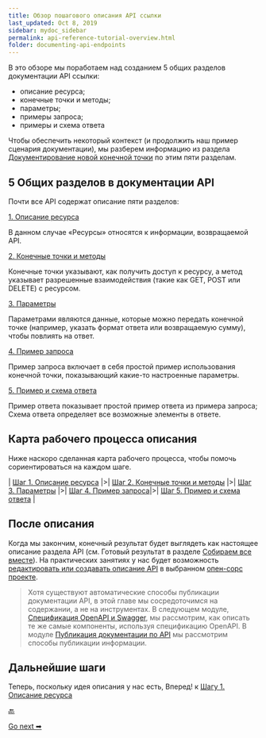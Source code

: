 ```yaml
---
title: Обзор пошагового описания API ссылки
last_updated: Oct 8, 2019
sidebar: mydoc_sidebar
permalink: api-reference-tutorial-overview.html
folder: documenting-api-endpoints
---
```


В это обзоре мы поработаем над созданием 5 общих разделов документации API ссылки:

- описание ресурса;
- конечные точки и методы;
- параметры;
- примеры запроса;
- примеры и схема ответа

Чтобы обеспечить некоторый контекст (и продолжить наш пример сценария документации), мы разберем информацию из раздела [Документирование новой конечной точки](new-endpoint.html#wikiSerf) по этим пяти разделам.

<a name="commonSection"></a>
## 5 Общих разделов в документации API

Почти все API содержат описание пяти разделов:

[1. Описание ресурса](step1-resourse-description.html)

В данном случае «Ресурсы» относятся к информации, возвращаемой API.

[2. Конечные точки и методы](step2-endpoints-and-methods.html)

Конечные точки указывают, как получить доступ к ресурсу, а метод указывает разрешенные взаимодействия (такие как GET, POST или DELETE) с ресурсом.

[3. Параметры](step3-parameters.html)

Параметрами являются данные, которые можно передать конечной точке (например, указать формат ответа или возвращаемую сумму), чтобы повлиять на ответ.

[4. Пример запроса](step4-request-example.html)

Пример запроса включает в себя простой пример использования конечной точки, показывающий какие-то настроенные параметры.

[5. Пример и схема ответа](step5-response-example-and-schema.html)

Пример ответа показывает простой пример ответа из примера запроса; Схема ответа определяет все возможные элементы в ответе.

<a name="map"></a>
## Карта рабочего процесса описания

Ниже наскоро сделанная карта рабочего процесса, чтобы помочь сориентироваться на каждом шаге.

| [Шаг 1. Описание ресурса](step1-resourse-description.html) |>| [Шаг 2. Конечные точки и методы](step2-endpoints-and-methods.html) |>| [Шаг 3. Параметры](step3-parameters.html) |>| [Шаг 4. Пример запроса](step4-request-example.html)|>| [Шаг 5. Пример и схема ответа](step5-response-example-and-schema.html) |

<a name="afterTutorial"></a>
## После описания

Когда мы закончим, конечный результат будет выглядеть как настоящее описание раздела API (см. Готовый результат в разделе [Собираем все вместе](putt-all-together.html)). На практических занятиях у нас будет возможность [редактировать или создавать описание API](evaluate-api-referense-docs.html) в выбранном [опен-сорс проекте](find-open-source-project.html).

> Хотя существуют автоматические способы публикации документации API, в этой главе мы сосредоточимся на содержании, а не на инструментах. В следующем модуле, [Спецификация OpenAPI и Swagger](about-fourth-module.html), мы рассмотрим, как описать те же самые компоненты, используя спецификацию OpenAPI. В модуле [Публикация документации по API](about-seventh-module.html) мы рассмотрим способы публикации информации.

<a name="nextSteps"></a>
## Дальнейшие шаги

Теперь, поскольку идея описания у нас есть, Вперед! к [Шагу 1. Описание ресурса](step1-resourse-description.html)

[🔙](new-endpoint.html)

[Go next ➡](step1-resourse-description.html)
